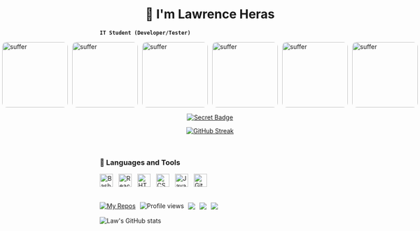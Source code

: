 <h1 align="center">🥶 I'm Lawrence Heras</h1>

<strong><code>IT Student (Developer/Tester)</code></strong>

<div style="display: flex; gap: 10px; justify-content: center;">
  <img src="https://i.imgur.com/9mHLbJ3.gif?raw=true" alt="suffer" width="150px" style="border-radius: 10px;" />
  <img src="https://i.imgur.com/Z1F0y4N.gif.gif?raw=true" alt="suffer" width="150px" style="border-radius: 10px;" />
  <img src="https://i.imgur.com/2TJVh07.gif?raw=true" alt="suffer" width="150px" style="border-radius: 10px;" />
  <img src="https://i.imgur.com/0zjKcyq.gif?raw=true" alt="suffer" width="150px" style="border-radius: 10px;" />
  <img src="https://i.imgur.com/h5FY1Jf.gif?raw=true" alt="suffer" width="150px" style="border-radius: 10px;" />
  <img src="https://i.imgur.com/mdyW5q6.gif?raw=true" alt="suffer" width="150px" style="border-radius: 10px;" />
  <img src="https://i.imgur.com/mjhAU7Z.gif?raw=true" alt="suffer" width="150px" style="border-radius: 10px;" />
  <img src="https://i.imgur.com/wbMT5En.gif?raw=true" alt="suffer" width="150px" style="border-radius: 10px;" />
  <img src="https://i.imgur.com/DaKjIAu.gif?raw=true" alt="suffer" width="150px" style="border-radius: 10px;" />
  <img src="https://i.imgur.com/4h8zomo.gif?raw=true" alt="suffer" width="150px" style="border-radius: 10px;" />
</div>


<!-- Secret Badge -->
<p align="center">
  <a href="https://ast4rt3.github.io/ast4rt3/">
    <img src="https://img.shields.io/badge/Secret-%F0%9F%92%AB-purple?style=for-the-badge" alt="Secret Badge" />
  </a>
</p>

<!-- GitHub Streak -->
<p align="center">
  <a href="https://github.com/ast4rt3">
    <img src="http://github-readme-streak-stats.herokuapp.com?user=ast4rt3&theme=tokyonight&background=0d1117" alt="GitHub Streak" />
  </a>
</p>


<br/>

<h3>🧰 Languages and Tools</h3>

<p>
  <img align="left" alt="Bash" width="30px" style="padding-right:10px;" src="https://cdn.jsdelivr.net/gh/devicons/devicon/icons/bash/bash-original.svg" />
  <img align="left" alt="React" width="30px" style="padding-right:10px;" src="https://cdn.jsdelivr.net/gh/devicons/devicon/icons/react/react-original.svg" />
  <img align="left" alt="HTML" width="30px" style="padding-right:10px;" src="https://cdn.jsdelivr.net/gh/devicons/devicon/icons/html5/html5-plain.svg" />
  <img align="left" alt="CSS" width="30px" style="padding-right:10px;" src="https://cdn.jsdelivr.net/gh/devicons/devicon/icons/css3/css3-plain.svg" />
  <img align="left" alt="Java" width="30px" style="padding-right:10px;" src="https://cdn.jsdelivr.net/gh/devicons/devicon/icons/java/java-original.svg"/>
  <img align="left" alt="Git" width="30px" style="padding-right:10px;" src="https://cdn.jsdelivr.net/gh/devicons/devicon/icons/git/git-original.svg" />
</p>

<br/><br/><br/>

<div style="display: flex; align-items: center; gap: 10px; flex-wrap: wrap;">
    <a href="https://github.com/ast4rt3?tab=repositories">
        <img src="https://custom-icon-badges.demolab.com/badge/-My%20Repos-blue?style=for-the-badge&logoColor=white&logo=repo" alt="My Repos"/>
    </a>
    <img src="https://komarev.com/ghpvc/?username=ast4rt3&label=Profile%20views&color=0e75b6&style=flat" alt="Profile views" />
    <img src="https://custom-icon-badges.demolab.com/github/watchers/ast4rt3/Ci4k-project?logo=eye&style=social&logoColor=black"/>
    <img src="https://custom-icon-badges.demolab.com/github/forks/ast4rt3/Ci4k-project?logo=fork&style=social&logoColor=black"/>
    <img src="https://custom-icon-badges.demolab.com/github/followers/ast4rt3?logo=person-add&style=social&logoColor=black"/>
</div>

<br/>

<!-- GitHub Stats -->
<img src="https://github-readme-stats.vercel.app/api?username=ast4rt3&show_icons=true&theme=tokyonight" alt="Law's GitHub stats"/>
